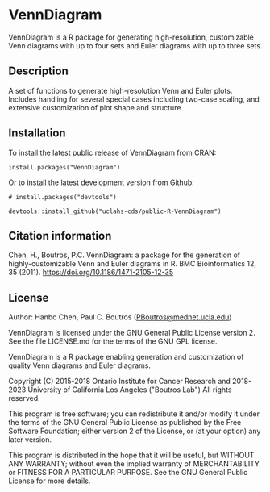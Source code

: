 # VennDiagram

VennDiagram is a R package for generating high-resolution, customizable Venn diagrams with up to four sets and Euler diagrams with up to three sets.

## Description

A set of functions to generate high-resolution Venn and Euler plots. Includes handling for several special cases including two-case scaling, and extensive customization of plot shape and structure.

## Installation

To install the latest public release of VennDiagram from CRAN:
```
install.packages("VennDiagram")
```
Or to install the latest development version from Github:
```
# install.packages("devtools")

devtools::install_github("uclahs-cds/public-R-VennDiagram")
```
## Citation information

Chen, H., Boutros, P.C. VennDiagram: a package for the generation of highly-customizable Venn and Euler diagrams in R. BMC Bioinformatics 12, 35 (2011). https://doi.org/10.1186/1471-2105-12-35

## License

Author: Hanbo Chen, Paul C. Boutros (PBoutros@mednet.ucla.edu)

VennDiagram is licensed under the GNU General Public License version 2. See the file LICENSE.md for the terms of the GNU GPL license.

VennDiagram is a R package enabling generation and customization of quality Venn diagrams and Euler diagrams.

Copyright (C) 2015-2018 Ontario Institute for Cancer Research and 2018-2023 University of California Los Angeles ("Boutros Lab") All rights reserved.

This program is free software; you can redistribute it and/or modify it under the terms of the GNU General Public License as published by the Free Software Foundation; either version 2 of the License, or (at your option) any later version.

This program is distributed in the hope that it will be useful, but WITHOUT ANY WARRANTY; without even the implied warranty of MERCHANTABILITY or FITNESS FOR A PARTICULAR PURPOSE. See the GNU General Public License for more details.
